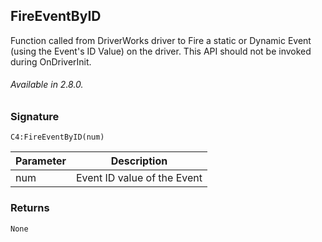 ## FireEventByID

Function called from DriverWorks driver to Fire a static or Dynamic Event (using the Event's ID Value) on the driver. This API should not be invoked during OnDriverInit.

###### Available in  2.8.0.


### Signature

`C4:FireEventByID(num)`


| Parameter | Description |
| --- | --- |
| num | Event ID value of the Event |


### Returns

`None`
